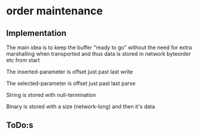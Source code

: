 # order maintenance

## Implementation

The main idea is to keep the buffer "ready to go" without the need for extra marshalling when transported and thus data is stored in network byteorder etc from start

The inserted-parameter is offset just past last write

The selected-parameter is offset just past last parse

String is stored with null-termination

Binary is stored with a size (network-long) and then it's data

## ToDo:s


